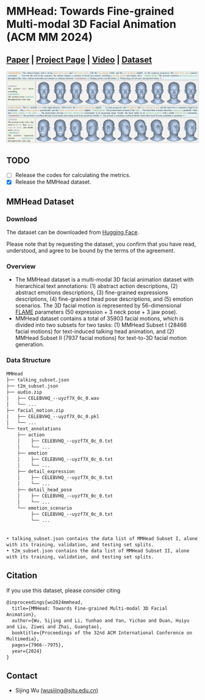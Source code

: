 # MMHead: Towards Fine-grained Multi-modal 3D Facial Animation (ACM MM 2024)
## [Paper](https://arxiv.org/pdf/2410.07757) | [Project Page](https://wsj-sjtu.github.io/MMHead/) | [Video](https://www.youtube.com/watch?v=nnggJZhiEW4) | [Dataset](https://huggingface.co/datasets/Human-X/MMHead)

<img src="assets/teaser.png" /> 

## TODO
- [ ] Release the codes for calculating the metrics.
- [x] Release the MMHead dataset.

## MMHead Dataset
### Download
The dataset can be downloaded from [Hugging Face](https://huggingface.co/datasets/Human-X/MMHead).

Please note that by requesting the dataset, you confirm that you have read, understood, and agree to be bound by the terms of the agreement.


### Overview
- The MMHead dataset is a multi-modal 3D facial animation dataset with hierarchical text annotations: (1) abstract action descriptions, (2) abstract emotions descriptions, (3) fine-grained expressions descriptions, (4) fine-grained head pose descriptions, and (5) emotion scenarios. The 3D facial motion is represented by 56-dimensional [FLAME](https://flame.is.tue.mpg.de/) parameters (50 expression + 3 neck pose + 3 jaw pose).
- MMHead dataset contains a total of 35903 facial motions, which is divided into two subsets for two tasks: (1) MMHead Subset I (28466 facial motions) for text-induced talking head animation, and (2) MMHead Subset II (7937 facial motions) for text-to-3D facial motion generation.

### Data Structure
```
MMHead
├── talking_subset.json
├── t2m_subset.json
├── audio.zip
│   ├── CELEBVHQ_--uyzf7X_0c_0.wav
│   └── ...
├── facial_motion.zip
│   ├── CELEBVHQ_--uyzf7X_0c_0.pkl
│   └── ...
└── text_annotations
    ├── action
    │    ├── CELEBVHQ_--uyzf7X_0c_0.txt
    │    └── ...
    ├── emotion
    │    ├── CELEBVHQ_--uyzf7X_0c_0.txt
    │    └── ...
    ├── detail_expression
    │    ├── CELEBVHQ_--uyzf7X_0c_0.txt
    │    └── ...
    ├── detail_head_pose
    │    ├── CELEBVHQ_--uyzf7X_0c_0.txt
    │    └── ...
    └── emotion_scenario
         ├── CELEBVHQ_--uyzf7X_0c_0.txt
         └── ...


• talking_subset.json contains the data list of MMHead Subset I, alone with its training, validation, and testing set splits.
• t2m_subset.json contains the data list of MMHead Subset II, alone with its training, validation, and testing set splits.
```

## Citation
If you use this dataset, please consider citing
```
@inproceedings{wu2024mmhead,
  title={MMHead: Towards Fine-grained Multi-modal 3D Facial Animation},
  author={Wu, Sijing and Li, Yunhao and Yan, Yichao and Duan, Huiyu and Liu, Ziwei and Zhai, Guangtao},
  booktitle={Proceedings of the 32nd ACM International Conference on Multimedia},
  pages={7966--7975},
  year={2024}
}
```

## Contact
- Sijing Wu [(wusijing@sjtu.edu.cn)](wusijing@sjtu.edu.cn)
